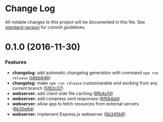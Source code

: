 # Change Log

All notable changes to this project will be documented in this file. See [standard-version](https://github.com/conventional-changelog/standard-version) for commit guidelines.

<a name="0.1.0"></a>
# 0.1.0 (2016-11-30)


### Features

* **changelog:** add automatic changelog generation with command `npm run release` ([b6bb946](https://gitlab.omnixell.com/maninak/plirono-merchant-app/commit/b6bb946))
* **changelog:** make `npm run release` customiseable and working from any current branch ([5f82c07](https://gitlab.omnixell.com/maninak/plirono-merchant-app/commit/5f82c07))
* **webserver:** add client-side file caching ([8fb4a7d](https://gitlab.omnixell.com/maninak/plirono-merchant-app/commit/8fb4a7d))
* **webserver:** add compress sent responses ([6f684dd](https://gitlab.omnixell.com/maninak/plirono-merchant-app/commit/6f684dd))
* **webserver:** allow app to fetch resources from external servers ([6b30e6d](https://gitlab.omnixell.com/maninak/plirono-merchant-app/commit/6b30e6d))
* **webserver:** implement Express.js webserver ([6b345b6](https://gitlab.omnixell.com/maninak/plirono-merchant-app/commit/6b345b6))
